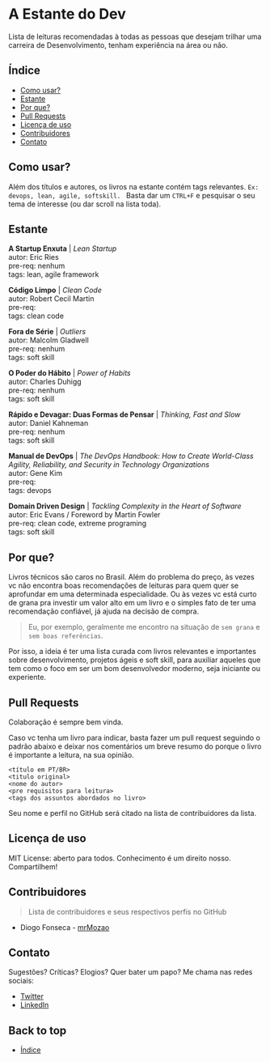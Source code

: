 # A Estante do Dev
Lista de leituras recomendadas à todas as pessoas que desejam trilhar uma carreira de Desenvolvimento, tenham experiência na área ou não.

## Índice

- [Como usar?](#como%20usar?)
- [Estante](#estante)
- [Por que?](#por%20que?)
- [Pull Requests](#pull%20requests)
- [Licença de uso](#licença%20de%20uso)
- [Contribuidores](#contribuidores)
- [Contato](#contato)

## Como usar?

Além dos títulos e autores, os livros na estante contém tags relevantes. ```Ex: devops, lean, agile, softskill. ``` Basta dar um ```CTRL+F``` e pesquisar o seu tema de interesse (ou dar scroll na lista toda).

## Estante

**A Startup Enxuta** | *Lean Startup* <br>
autor: Eric Ries <br>
pre-req: nenhum <br>
tags: lean, agile framework 

**Código Limpo** | *Clean Code* <br>
autor: Robert Cecil Martin <br>
pre-req: <br>
tags: clean code 

**Fora de Série** | *Outliers* <br>
autor: Malcolm Gladwell <br>
pre-req: nenhum <br>
tags: soft skill

**O Poder do Hábito** | *Power of Habits* <br>
autor: Charles Duhigg <br>
pre-req: nenhum <br>
tags: soft skill 

**Rápido e Devagar: Duas Formas de Pensar** | *Thinking, Fast and Slow* <br>
autor: Daniel Kahneman <br>
pre-req: nenhum <br>
tags: soft skill 

**Manual de DevOps** | *The DevOps Handbook: How to Create World-Class Agility, Reliability, and Security in Technology Organizations* <br>
autor: Gene Kim <br>
pre-req: <br>
tags: devops 

**Domain Driven Design** | *Tackling Complexity in the Heart of Software* <br>
autor: Eric Evans / Foreword by Martin Fowler <br>
pre-req: clean code, extreme programing <br>
tags: soft skill 

## Por que?
Livros técnicos são caros no Brasil. Além do problema do preço, às vezes vc não encontra boas recomendações de leituras para quem quer se aprofundar em uma determinada especialidade. Ou às vezes vc está curto de grana pra investir um valor alto em um livro e o simples fato de ter uma recomendação confiável, já ajuda na decisão de compra.

>Eu, por exemplo, geralmente me encontro na situação de ```sem grana``` e ```sem boas referências```.

Por isso, a ideia é ter uma lista curada com livros relevantes e importantes sobre desenvolvimento, projetos ágeis e soft skill, para auxiliar aqueles que tem como o foco em ser um bom desenvolvedor moderno, seja iniciante ou experiente.

## Pull Requests
Colaboração é sempre bem vinda. 

Caso vc tenha um livro para indicar, basta fazer um pull request seguindo o padrão abaixo e deixar nos comentários um breve resumo do porque o livro é importante a leitura, na sua opinião. 

```
<título em PT/BR>
<titulo original>
<nome do autor>
<pre requisitos para leitura>
<tags dos assuntos abordados no livro>
```
Seu nome e perfil no GitHub será citado na lista de contribuidores da lista.

## Licença de uso
MIT License: aberto para todos. Conhecimento é um direito nosso. Compartilhem!

## Contribuidores
>Lista de contribuidores e seus respectivos perfis no GitHub
* Diogo Fonseca - [mrMozao](https://github.com/mrmozao)

## Contato
Sugestões? Críticas? Elogios? Quer bater um papo? Me chama nas redes sociais:

* [Twitter](https://twitter.com/mrMozao)
* [LinkedIn](https://www.linkedin.com/in/diogo-fonseca-it/)

## Back to top
- [Índice](#índice)
